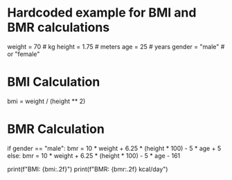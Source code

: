 # Hardcoded example for BMI and BMR calculations
weight = 70  # kg
height = 1.75  # meters
age = 25  # years
gender = "male"  # or "female"

# BMI Calculation
bmi = weight / (height ** 2)

# BMR Calculation
if gender == "male":
    bmr = 10 * weight + 6.25 * (height * 100) - 5 * age + 5
else:
    bmr = 10 * weight + 6.25 * (height * 100) - 5 * age - 161

print(f"BMI: {bmi:.2f}")
print(f"BMR: {bmr:.2f} kcal/day")
